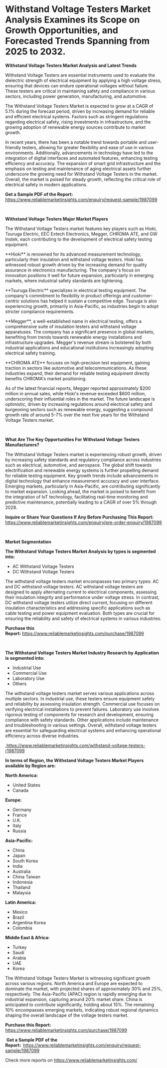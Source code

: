 <p><h1>Withstand Voltage Testers Market Analysis Examines its Scope on Growth Opportunities, and Forecasted Trends Spanning from 2025 to 2032.</h1></p><p><strong>Withstand Voltage Testers Market Analysis and Latest Trends</strong></p>
<p><p>Withstand Voltage Testers are essential instruments used to evaluate the dielectric strength of electrical equipment by applying a high voltage stress, ensuring that devices can endure operational voltages without failure. These testers are critical in maintaining safety and compliance in various sectors, including power generation, manufacturing, and automotive.</p><p>The Withstand Voltage Testers Market is expected to grow at a CAGR of 5.1% during the forecast period, driven by increasing demand for reliable and efficient electrical systems. Factors such as stringent regulations regarding electrical safety, rising investments in infrastructure, and the growing adoption of renewable energy sources contribute to market growth. </p><p>In recent years, there has been a notable trend towards portable and user-friendly testers, allowing for greater flexibility and ease of use in various environments. Additionally, advancements in technology have led to the integration of digital interfaces and automated features, enhancing testing efficiency and accuracy. The expansion of smart grid infrastructure and the emphasis on testing and maintenance of aging electrical assets further underscore the growing need for Withstand Voltage Testers in the market. Overall, the market is poised for steady growth, reflecting the critical role of electrical safety in modern applications.</p></p>
<p><strong>Get a Sample PDF of the Report:&nbsp;</strong> <a href="https://www.reliablemarketinsights.com/enquiry/request-sample/1987099?utm_campaign=2195&utm_medium=2&utm_source=Github&utm_content=ia&utm_term=02032025&utm_id=withstand-voltage-testers">https://www.reliablemarketinsights.com/enquiry/request-sample/1987099</a></p>
<p>&nbsp;</p>
<p><strong>Withstand Voltage Testers Major Market Players</strong></p>
<p><p>The Withstand Voltage Testers market features key players such as Hioki, Tsuruga Electric, EEC Extech Electronics, Megger, CHROMA ATE, and GW Instek, each contributing to the development of electrical safety testing equipment.</p><p>**Hioki** is renowned for its advanced measurement technology, particularly their insulation and withstand voltage testers. Hioki has witnessed robust growth driven by the increasing demand for quality assurance in electronics manufacturing. The company's focus on innovation positions it well for future expansion, particularly in emerging markets, where industrial safety standards are tightening.</p><p>**Tsuruga Electric** specializes in electrical testing equipment. The company's commitment to flexibility in product offerings and customer-centric solutions has helped it sustain a competitive edge. Tsuruga is also experiencing growth, primarily in Asia-Pacific, as industries begin to adopt stricter compliance requirements.</p><p>**Megger**, a well-established name in electrical testing, offers a comprehensive suite of insulation testers and withstand voltage apparatuses. The company has a significant presence in global markets, benefiting from trends towards renewable energy installations and infrastructure upgrades. Megger's revenue stream is bolstered by both industrial applications and educational institutions increasingly adopting electrical safety training.</p><p>**CHROMA ATE** focuses on high-precision test equipment, gaining traction in sectors like automotive and telecommunications. As these industries expand, their demand for reliable testing equipment directly benefits CHROMA's market positioning.</p><p>As of the latest financial reports, Megger reported approximately $200 million in annual sales, while Hioki's revenue exceeded $600 million, underscoring their influential roles in the market. The future landscape is optimistic, driven by increasing regulations around electrical safety and burgeoning sectors such as renewable energy, suggesting a compound growth rate of around 5-7% over the next five years for the Withstand Voltage Testers market.</p></p>
<p>&nbsp;</p>
<p><strong>What Are The Key Opportunities For Withstand Voltage Testers Manufacturers?</strong></p>
<p><p>The Withstand Voltage Testers market is experiencing robust growth, driven by increasing safety standards and regulatory compliance across industries such as electrical, automotive, and aerospace. The global shift towards electrification and renewable energy systems is further propelling demand for reliable testing equipment. Key growth trends include advancements in digital technology that enhance measurement accuracy and user interface. Emerging markets, particularly in Asia-Pacific, are contributing significantly to market expansion. Looking ahead, the market is poised to benefit from the integration of IoT technology, facilitating real-time monitoring and predictive maintenance, potentially leading to a CAGR of over 5% through 2028.</p></p>
<p><strong>Inquire or Share Your Questions If Any Before Purchasing This Report:</strong> <a href="https://www.reliablemarketinsights.com/enquiry/pre-order-enquiry/1987099?utm_campaign=2195&utm_medium=2&utm_source=Github&utm_content=ia&utm_term=02032025&utm_id=withstand-voltage-testers">https://www.reliablemarketinsights.com/enquiry/pre-order-enquiry/1987099</a></p>
<p>&nbsp;</p>
<p><strong>Market Segmentation</strong></p>
<p><strong>The Withstand Voltage Testers Market Analysis by types is segmented into:</strong></p>
<p><ul><li>AC Withstand Voltage Testers</li><li>DC Withstand Voltage Testers</li></ul></p>
<p><p>The withstand voltage testers market encompasses two primary types: AC and DC withstand voltage testers. AC withstand voltage testers are designed to apply alternating current to electrical components, assessing their insulation integrity and performance under voltage stress. In contrast, DC withstand voltage testers utilize direct current, focusing on different insulation characteristics and addressing specific applications such as cable testing and power equipment evaluation. Both types are crucial for ensuring the reliability and safety of electrical systems in various industries.</p></p>
<p><strong>Purchase this Report:&nbsp;</strong><a href="https://www.reliablemarketinsights.com/purchase/1987099?utm_campaign=2195&utm_medium=2&utm_source=Github&utm_content=ia&utm_term=02032025&utm_id=withstand-voltage-testers">https://www.reliablemarketinsights.com/purchase/1987099</a></p>
<p>&nbsp;</p>
<p><strong>The Withstand Voltage Testers Market Industry Research by Application is segmented into:</strong></p>
<p><ul><li>Industrial Use</li><li>Commercial Use</li><li>Laboratory Use</li><li>Others</li></ul></p>
<p><p>The withstand voltage testers market serves various applications across multiple sectors. In industrial use, these testers ensure equipment safety and reliability by assessing insulation strength. Commercial use focuses on verifying electrical installations to prevent failures. Laboratory use involves rigorous testing of components for research and development, ensuring compliance with safety standards. Other applications include maintenance and troubleshooting in various settings. Overall, withstand voltage testers are essential for safeguarding electrical systems and enhancing operational efficiency across diverse industries.</p></p>
<p><a href="https://www.reliablemarketinsights.com/withstand-voltage-testers-r1987099?utm_campaign=2195&utm_medium=2&utm_source=Github&utm_content=ia&utm_term=02032025&utm_id=withstand-voltage-testers">&nbsp;https://www.reliablemarketinsights.com/withstand-voltage-testers-r1987099</a></p>
<p><strong>In terms of Region, the Withstand Voltage Testers Market Players available by Region are:</strong></p>
<p>
    <p> <strong> North America: </strong>
        <ul>
            <li>United States</li>
            <li>Canada</li>
        </ul>
        </p> 
    <p> <strong> Europe: </strong>
        <ul>
            <li>Germany</li>
            <li>France</li>
            <li>U.K.</li>
            <li>Italy</li>
            <li>Russia</li>
        </ul>
        </p> 
    <p> <strong> Asia-Pacific: </strong>
        <ul>
            <li>China</li>
            <li>Japan</li>
            <li>South Korea</li>
            <li>India</li>
            <li>Australia</li>
            <li>China Taiwan</li>
            <li>Indonesia</li>
            <li>Thailand</li>
            <li>Malaysia</li>
        </ul>
        </p> 
    <p> <strong> Latin America: </strong>
        <ul>
            <li>Mexico</li>
            <li>Brazil</li>
            <li>Argentina Korea</li>
            <li>Colombia</li>
        </ul>
        </p> 
    <p> <strong> Middle East & Africa: </strong>
        <ul>
            <li>Turkey</li>
            <li>Saudi</li>
            <li>Arabia</li>
            <li>UAE</li>
            <li>Korea</li>
        </ul>
    </p>
    </p>
<p><p>The Withstand Voltage Testers Market is witnessing significant growth across various regions. North America and Europe are expected to dominate the market, with projected shares of approximately 30% and 25%, respectively. The Asia-Pacific (APAC) region is rapidly emerging due to industrial expansion, capturing around 20% market share. China is anticipated to contribute significantly, holding about 15%. The remaining 10% encompasses emerging markets, indicating robust regional dynamics shaping the overall landscape of the voltage testers market.</p></p>
<p><strong>Purchase this Report: </strong><a href="https://www.reliablemarketinsights.com/purchase/1987099?utm_campaign=2195&utm_medium=2&utm_source=Github&utm_content=ia&utm_term=02032025&utm_id=withstand-voltage-testers">https://www.reliablemarketinsights.com/purchase/1987099</a></p>
<p>&nbsp;<strong>Get a Sample PDF of the Report:&nbsp;&nbsp;</strong><a href="https://www.reliablemarketinsights.com/enquiry/request-sample/1987099?utm_campaign=2195&utm_medium=2&utm_source=Github&utm_content=ia&utm_term=02032025&utm_id=withstand-voltage-testers">https://www.reliablemarketinsights.com/enquiry/request-sample/1987099</a></p>
<p><strong></strong></p>
<p>Check more reports on <a href="https://www.reliablemarketinsights.com/?utm_campaign=2195&utm_medium=2&utm_source=Github&utm_content=ia&utm_term=02032025&utm_id=withstand-voltage-testers">https://www.reliablemarketinsights.com/</a></p>